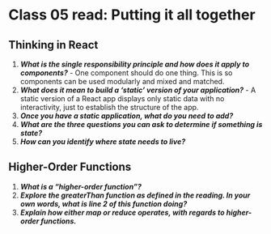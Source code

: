# Class 05 read: Putting it all together

## Thinking in React

1. **_What is the single responsibility principle and how does it apply to components?_** - One component should do one thing. This is so components can be used modularly and mixed and matched.
2. **_What does it mean to build a ‘static’ version of your application?_** - A static version of a React app displays only static data with no interactivity, just to establish the structure of the app.
3. **_Once you have a static application, what do you need to add?_**
4. **_What are the three questions you can ask to determine if something is state?_**
5. **_How can you identify where state needs to live?_**

## Higher-Order Functions

1. **_What is a “higher-order function”?_**
2. **_Explore the greaterThan function as defined in the reading. In your own words, what is line 2 of this function doing?_**
3. **_Explain how either map or reduce operates, with regards to higher-order functions._**
